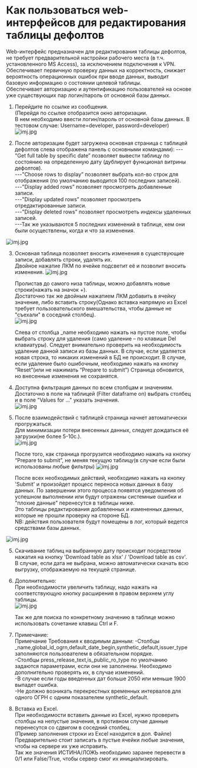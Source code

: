 # Как пользоваться web-интерфейсов для редактирования таблицы дефолтов

Web-интерфейс предназначен для редактирования таблицы дефолтов, не требует предварительной настройки рабочего места (в т.ч. установленного MS Access), за исключением подключения к VPN.
	Обеспечивает первичную проверку данных на корректность, снижает вероятность операционных ошибок при вводе данных, выводит базовую информацию о состоянии целевой таблицы.\
	Обеспечивает авторизацию и аутентификацию пользователей на основе уже существующих пар логин/пароль от основной базы данных.
1) Перейдите по ссылке из сообщения.\
	(Перейдя по ссылке отобразится окно авторизации.\
	 В нем необходимо ввести логин/пароль от основной базы данных.
	 В тестовом случае: Username=developer, password=developer)
![imj.jpg](images_for_default_table/img1.jpg)

2) После авторизации будет загружена основная страница с таблицей дефолтов слева отображена панель с основными командами):
    ---"Get full table by specific date” позволяет вывести таблицу по состоянию на определенную дату (дублирует функционал витрины дефолтов).\
    ---"Choose rows to display” позволяет выбрать кол-во строк для отображения (по умолчанию выводится 100 последних записей).\
    ---"Display added rows” позволяет просмотреть добавленные записи.\
    ---"Display updated rows” позволяет просмотреть отредактированные записи.\
    ---"Display deleted rows” позволяет просмотреть индексы удаленных записей.\
    ---Так же указываются 5 последних изменений в таблице, кем они были осуществлены, когда и что за изменения.

![imj.jpg](images_for_default_table/img2.jpg)

3) Основная таблица позволяет вносить изменения в существующие записи, добавлять строки, удалять их.\
    Двойное нажатие ЛКМ по ячейке подсветит её и позволит вносить изменения.
![imj.jpg](images_for_default_table/img3.jpg)

    Пролистав до самого низа таблицы, можно добавлять новые строки(нажать на значок +).\
    Достаточно так же двойным нажатием ЛКМ добавить в ячейку значение, либо вставить строку(Однако вставка напрямую из Excel требует пользовательского вмешательства, чтобы данные не "съехали" в соседний столбец).\
![imj.jpg](images_for_default_table/img4.jpg)

    Слева от столбца _name необходимо нажать на пустое поле, чтобы выбрать строку для удаления (само удаление – по клавише Del клавиатуры). 
    Следует внимательно проверить на необходимость удаление данной записи из базы данных. 
    В случае, если удаляется новая строка, то никаких изменений в БД не происходит.
    В случае, если удаление было ошибочным, необходимо нажать на кнопку “Reset”(или не нажимать “Prepare to submit”)
    Страница обновится, но внесенные изменения не сохранятся.

4) Доступна фильтрация данных по всем столбцам и значениям.\
    Достаточно в поле на таблицей (Filter dataframe on) выбрать столбец и в поле "Values for ..." указать значения.\
    ![imj.jpg](images_for_default_table/img4_2.jpg)

5) После взаимодействий с таблицей страница начнет автоматически прогружаться.\
    Для минимизации потери внесенных данных, следует дождаться её загрузки(не более 5-10с.).\
![imj.jpg](images_for_default_table/img5.jpg)

    После того, как страница прогрузится необходимо нажать на кнопку “Prepare to submit”, не меняя текущую таблицу(в случае если были использованы любые фильтры)
![imj.jpg](images_for_default_table/img6.jpg)

    После всех необходимых действий, необходимо нажать на кнопку 'Submit' и произойдет процесс переноса новых данных в базу данных. 
    По завершении этого процесса появятся уведомления об успешном выполнении или будут отражены системные ошибки и "плохие данные" перенесутся в таблицы ниже.\
    Это таблицы редактирования добавленных и измененных данных, которые не прошли проверку на стороне БД.\
    NB: действия пользователя будут помещены в лог, который ведется средствами базы данных.

![imj.jpg](images_for_default_table/img7.jpg)	

5) Скачивание таблиц на выбранную дату происходит посредством нажатия на кнопку 'Download table as xlsx' / 'Download table as csv'.\
    В случае, если дата не выбрана, можно автоматически скачать всю выгрузку, отображаемую на текущей странице.
6) Дополнительно:\
    При необходимости увеличить таблицу, надо нажать на соответствующую кнопку расширения в правом верхнем углу таблицы.\
![imj.jpg](images_for_default_table/img8.jpg)
    
    Так же для поиска по конкретному значению в таблице можно использовать сочетание клавиш Ctrl и F.

8) Примечание:\
    Примечание Требования к вводимым данным:
    -Столбцы _name,global_id_ogrn,default_date_begin,synthetic_default,issuer_type заполняются пользователем в обязательном порядке.\
    -Столбцы press_release_text,is_public_ro_type по умолчанию задаются параметрами, если они не заполнены. Необходимо дополнительно проверять их, в случае изменений.\
    -В случае если годы введенных дат больше 2050 или меньше 1900 выпадет ошибка.\
    -Не должно возникать перекрестных временных интервалов для одного ОГРН с одним показателем synthetic_default.

9) Вставка из Excel.\
При необходимости вставить данные из Excel, нужно проверить столбцы на непустые значения, в противном случае данные перенесутся со сдвигом в соседний столбец.\
(Пример заполнения строки из Excel находится в доп. Файле)\
Предварительно стоит записать в пустые ячейки любые значения, чтобы на сервере их уже исправить.\
Так же значения ИСТИНА/ЛОЖЬ необходимо заранее перевести в 0/1 или False/True, чтобы сервер смог их инициализировать.

	